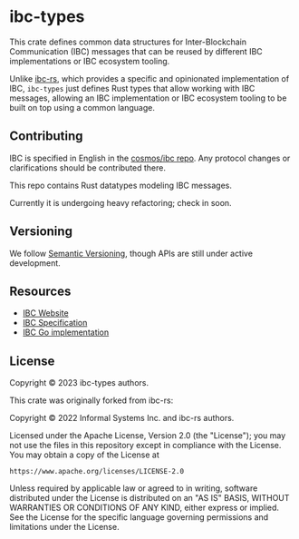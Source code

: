 # ibc-types

This crate defines common data structures for Inter-Blockchain Communication
(IBC) messages that can be reused by different IBC implementations or IBC
ecosystem tooling.

Unlike [ibc-rs], which provides a specific and opinionated implementation of
IBC, `ibc-types` just defines Rust types that allow working with IBC messages,
allowing an IBC implementation or IBC ecosystem tooling to be built on top using
a common language.

## Contributing

IBC is specified in English in the [cosmos/ibc repo][ibc]. Any
protocol changes or clarifications should be contributed there.

This repo contains Rust datatypes modeling IBC messages.  

Currently it is undergoing heavy refactoring; check in soon.

## Versioning

We follow [Semantic Versioning][semver], though APIs are still
under active development.

## Resources

- [IBC Website][ibc-homepage]
- [IBC Specification][ibc]
- [IBC Go implementation][ibc-go]

## License

Copyright © 2023 ibc-types authors.

This crate was originally forked from ibc-rs:

Copyright © 2022 Informal Systems Inc. and ibc-rs authors.

Licensed under the Apache License, Version 2.0 (the "License"); you may not use the files in this repository except in compliance with the License. You may
obtain a copy of the License at

    https://www.apache.org/licenses/LICENSE-2.0

Unless required by applicable law or agreed to in writing, software distributed under the License is distributed on an "AS IS" BASIS, WITHOUT WARRANTIES OR
CONDITIONS OF ANY KIND, either express or implied. See the License for the specific language governing permissions and limitations under the License.

[//]: # (badges)
[docs-image]: https://docs.rs/ibc/badge.svg
[docs-link]: https://docs.rs/ibc/
[build-image]: https://github.com/cosmos/ibc-rs/workflows/Rust/badge.svg
[build-link]: https://github.com/cosmos/ibc-rs/actions?query=workflow%3ARust
[codecov-image]: https://codecov.io/gh/cosmos/ibc-rs/branch/main/graph/badge.svg?token=wUm2aLCOu
[codecov-link]: https://codecov.io/gh/cosmos/ibc-rs
[license-image]: https://img.shields.io/badge/license-Apache2.0-blue.svg
[license-link]: https://github.com/cosmos/ibc-rs/blob/main/LICENSE
[rustc-image]: https://img.shields.io/badge/rustc-stable-blue.svg
[rustc-version]: https://img.shields.io/badge/rustc-1.60+-blue.svg

[//]: # (general links)
[ibc-rs]: https://github.com/cosmos/ibc-rs
[ibc]: https://github.com/cosmos/ibc
[ibc-go]: https://github.com/cosmos/ibc-go
[ibc-homepage]: https://cosmos.network/ibc
[cosmos-link]: https://cosmos.network
[semver]: https://semver.org/
